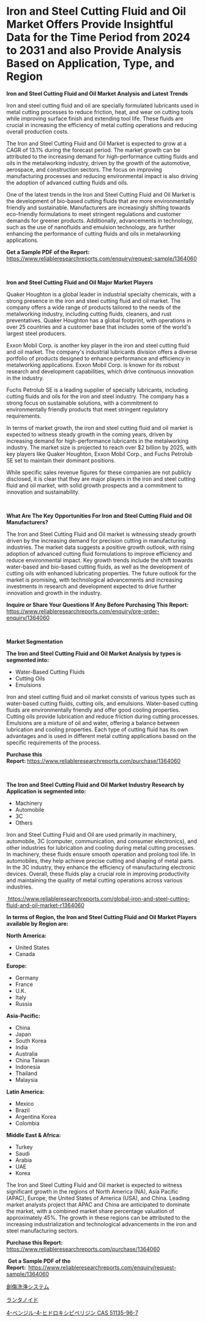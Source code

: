 <p><h1>Iron and Steel Cutting Fluid and Oil Market Offers Provide Insightful Data for the Time Period from 2024 to 2031 and also Provide Analysis Based on Application, Type, and Region</h1></p><p><strong>Iron and Steel Cutting Fluid and Oil Market Analysis and Latest Trends</strong></p>
<p><p>Iron and steel cutting fluid and oil are specially formulated lubricants used in metal cutting processes to reduce friction, heat, and wear on cutting tools while improving surface finish and extending tool life. These fluids are crucial in increasing the efficiency of metal cutting operations and reducing overall production costs.</p><p>The Iron and Steel Cutting Fluid and Oil Market is expected to grow at a CAGR of 13.1% during the forecast period. The market growth can be attributed to the increasing demand for high-performance cutting fluids and oils in the metalworking industry, driven by the growth of the automotive, aerospace, and construction sectors. The focus on improving manufacturing processes and reducing environmental impact is also driving the adoption of advanced cutting fluids and oils.</p><p>One of the latest trends in the Iron and Steel Cutting Fluid and Oil Market is the development of bio-based cutting fluids that are more environmentally friendly and sustainable. Manufacturers are increasingly shifting towards eco-friendly formulations to meet stringent regulations and customer demands for greener products. Additionally, advancements in technology, such as the use of nanofluids and emulsion technology, are further enhancing the performance of cutting fluids and oils in metalworking applications.</p></p>
<p><strong>Get a Sample PDF of the Report:&nbsp;</strong> <a href="https://www.reliableresearchreports.com/enquiry/request-sample/1364060">https://www.reliableresearchreports.com/enquiry/request-sample/1364060</a></p>
<p>&nbsp;</p>
<p><strong>Iron and Steel Cutting Fluid and Oil Major Market Players</strong></p>
<p><p>Quaker Houghton is a global leader in industrial specialty chemicals, with a strong presence in the iron and steel cutting fluid and oil market. The company offers a wide range of products tailored to the needs of the metalworking industry, including cutting fluids, cleaners, and rust preventatives. Quaker Houghton has a global footprint, with operations in over 25 countries and a customer base that includes some of the world's largest steel producers.</p><p>Exxon Mobil Corp. is another key player in the iron and steel cutting fluid and oil market. The company's industrial lubricants division offers a diverse portfolio of products designed to enhance performance and efficiency in metalworking applications. Exxon Mobil Corp. is known for its robust research and development capabilities, which drive continuous innovation in the industry.</p><p>Fuchs Petrolub SE is a leading supplier of specialty lubricants, including cutting fluids and oils for the iron and steel industry. The company has a strong focus on sustainable solutions, with a commitment to environmentally friendly products that meet stringent regulatory requirements.</p><p>In terms of market growth, the iron and steel cutting fluid and oil market is expected to witness steady growth in the coming years, driven by increasing demand for high-performance lubricants in the metalworking industry. The market size is projected to reach over $2 billion by 2025, with key players like Quaker Houghton, Exxon Mobil Corp., and Fuchs Petrolub SE set to maintain their dominant positions.</p><p>While specific sales revenue figures for these companies are not publicly disclosed, it is clear that they are major players in the iron and steel cutting fluid and oil market, with solid growth prospects and a commitment to innovation and sustainability.</p></p>
<p>&nbsp;</p>
<p><strong>What Are The Key Opportunities For Iron and Steel Cutting Fluid and Oil Manufacturers?</strong></p>
<p><p>The Iron and Steel Cutting Fluid and Oil market is witnessing steady growth driven by the increasing demand for precision cutting in manufacturing industries. The market data suggests a positive growth outlook, with rising adoption of advanced cutting fluid formulations to improve efficiency and reduce environmental impact. Key growth trends include the shift towards water-based and bio-based cutting fluids, as well as the development of cutting oils with enhanced lubricating properties. The future outlook for the market is promising, with technological advancements and increasing investments in research and development expected to drive further innovation and growth in the industry.</p></p>
<p><strong>Inquire or Share Your Questions If Any Before Purchasing This Report:</strong> <a href="https://www.reliableresearchreports.com/enquiry/pre-order-enquiry/1364060">https://www.reliableresearchreports.com/enquiry/pre-order-enquiry/1364060</a></p>
<p>&nbsp;</p>
<p><strong>Market Segmentation</strong></p>
<p><strong>The Iron and Steel Cutting Fluid and Oil Market Analysis by types is segmented into:</strong></p>
<p><ul><li>Water-Based Cutting Fluids</li><li>Cutting Oils</li><li>Emulsions</li></ul></p>
<p><p>Iron and steel cutting fluid and oil market consists of various types such as water-based cutting fluids, cutting oils, and emulsions. Water-based cutting fluids are environmentally friendly and offer good cooling properties. Cutting oils provide lubrication and reduce friction during cutting processes. Emulsions are a mixture of oil and water, offering a balance between lubrication and cooling properties. Each type of cutting fluid has its own advantages and is used in different metal cutting applications based on the specific requirements of the process.</p></p>
<p><strong>Purchase this Report:&nbsp;</strong><a href="https://www.reliableresearchreports.com/purchase/1364060">https://www.reliableresearchreports.com/purchase/1364060</a></p>
<p>&nbsp;</p>
<p><strong>The Iron and Steel Cutting Fluid and Oil Market Industry Research by Application is segmented into:</strong></p>
<p><ul><li>Machinery</li><li>Automobile</li><li>3C</li><li>Others</li></ul></p>
<p><p>Iron and Steel Cutting Fluid and Oil are used primarily in machinery, automobile, 3C (computer, communication, and consumer electronics), and other industries for lubrication and cooling during metal cutting processes. In machinery, these fluids ensure smooth operation and prolong tool life. In automobiles, they help achieve precise cutting and shaping of metal parts. In the 3C industry, they enhance the efficiency of manufacturing electronic devices. Overall, these fluids play a crucial role in improving productivity and maintaining the quality of metal cutting operations across various industries.</p></p>
<p><a href="https://www.reliableresearchreports.com/global-iron-and-steel-cutting-fluid-and-oil-market-r1364060">&nbsp;https://www.reliableresearchreports.com/global-iron-and-steel-cutting-fluid-and-oil-market-r1364060</a></p>
<p><strong>In terms of Region, the Iron and Steel Cutting Fluid and Oil Market Players available by Region are:</strong></p>
<p>
    <p> <strong> North America: </strong>
        <ul>
            <li>United States</li>
            <li>Canada</li>
        </ul>
        </p> 
    <p> <strong> Europe: </strong>
        <ul>
            <li>Germany</li>
            <li>France</li>
            <li>U.K.</li>
            <li>Italy</li>
            <li>Russia</li>
        </ul>
        </p> 
    <p> <strong> Asia-Pacific: </strong>
        <ul>
            <li>China</li>
            <li>Japan</li>
            <li>South Korea</li>
            <li>India</li>
            <li>Australia</li>
            <li>China Taiwan</li>
            <li>Indonesia</li>
            <li>Thailand</li>
            <li>Malaysia</li>
        </ul>
        </p> 
    <p> <strong> Latin America: </strong>
        <ul>
            <li>Mexico</li>
            <li>Brazil</li>
            <li>Argentina Korea</li>
            <li>Colombia</li>
        </ul>
        </p> 
    <p> <strong> Middle East & Africa: </strong>
        <ul>
            <li>Turkey</li>
            <li>Saudi</li>
            <li>Arabia</li>
            <li>UAE</li>
            <li>Korea</li>
        </ul>
    </p>
    </p>
<p><p>The Iron and Steel Cutting Fluid and Oil market is expected to witness significant growth in the regions of North America (NA), Asia Pacific (APAC), Europe, the United States of America (USA), and China. Leading market analysts project that APAC and China are anticipated to dominate the market, with a combined market share percentage valuation of approximately 45%. The growth in these regions can be attributed to the increasing industrialization and technological advancements in the iron and steel manufacturing sectors.</p></p>
<p><strong>Purchase this Report: </strong><a href="https://www.reliableresearchreports.com/purchase/1364060">https://www.reliableresearchreports.com/purchase/1364060</a></p>
<p>&nbsp;<strong>Get a Sample PDF of the Report:&nbsp;&nbsp;</strong><a href="https://www.reliableresearchreports.com/enquiry/request-sample/1364060">https://www.reliableresearchreports.com/enquiry/request-sample/1364060</a></p>
<p><strong></strong></p>
<p><p><a href="https://medium.com/@estasprer20231/%E5%89%B5%E5%82%B7%E7%81%8C%E6%B4%97%E3%82%B7%E3%82%B9%E3%83%86%E3%83%A0%E5%B8%82%E5%A0%B4%E3%81%AE%E3%82%B5%E3%82%A4%E3%82%BA%E3%81%A8%E3%82%B7%E3%82%A7%E3%82%A2%E5%88%86%E6%9E%90-%E6%88%90%E9%95%B7%E3%83%88%E3%83%AC%E3%83%B3%E3%83%89%E3%81%A82024%E5%B9%B4%E3%81%8B%E3%82%892031%E5%B9%B4%E3%81%BE%E3%81%A7%E3%81%AE%E4%BA%88%E6%B8%AC-355c14ea78a0">創傷洗浄システム</a></p><p><a href="https://medium.com/@annchovey2023/%E3%82%B0%E3%83%AD%E3%83%BC%E3%83%90%E3%83%AB%E3%83%A9%E3%83%B3%E3%82%BF%E3%83%B3%E5%B8%82%E5%A0%B4%E3%81%AE%E8%A6%8F%E6%A8%A1%E3%81%AF-%E5%B9%B4%E7%8E%87-%E3%81%A7%E9%81%94%E6%88%90%E3%81%99%E3%82%8B%E3%81%A8%E4%BA%88%E6%83%B3%E3%81%95%E3%82%8C%E3%81%A6%E3%81%8A%E3%82%8A-%E3%81%93%E3%81%AE%E3%83%AC%E3%83%9D%E3%83%BC%E3%83%88%E3%81%A7%E3%81%AF-%E5%B8%82%E5%A0%B4%E3%81%AE%E6%88%90%E9%95%B7-%E3%83%88%E3%83%AC%E3%83%B3%E3%83%89-%E6%A9%9F%E4%BC%9A-%E3%81%8A%E3%82%88%E3%81%B32024%E5%B9%B4%E3%81%8B%E3%82%892031%E5%B9%B4%E3%81%BE%E3%81%A7%E3%81%AE%E4%BA%88%E6%B8%AC%E3%81%8C%E3%82%AB%E3%83%90%E3%83%BC%E3%81%95%E3%82%8C%E3%81%A6%E3%81%84%E3%81%BE%E3%81%99-1f84cbe5d503">ランタノイド</a></p><p><a href="https://medium.com/@cielostamm/%E3%82%B0%E3%83%AD%E3%83%BC%E3%83%90%E3%83%AB4-benzyl-4-hydroxypiperidine-cas-51135-96-7%E5%B8%82%E5%A0%B4%E3%81%AE%E8%A9%B3%E7%B4%B0%E3%81%AA%E5%88%86%E6%9E%90%E3%81%A8-2024%E5%B9%B4%E3%81%8B%E3%82%892031%E5%B9%B4%E3%81%BE%E3%81%A7%E3%81%AE%E6%9C%9F%E9%96%93%E3%81%AE%E6%80%A5%E9%80%9F%E3%81%AA%E6%88%90%E9%95%B7%E3%81%8C%E4%BA%88%E6%B8%AC%E3%81%95%E3%82%8C%E3%81%A6%E3%81%84%E3%82%8B-%E3%81%AEcagr-a41b9b51d093">4-ベンジル-4-ヒドロキシピペリジン CAS 51135-96-7</a></p></p>